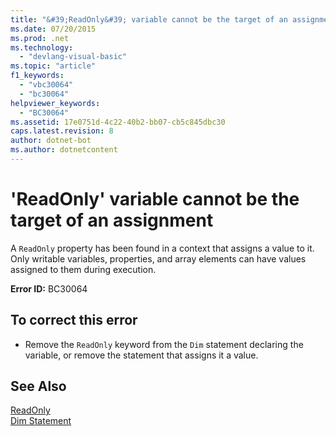 ```yaml
---
title: "&#39;ReadOnly&#39; variable cannot be the target of an assignment"
ms.date: 07/20/2015
ms.prod: .net
ms.technology: 
  - "devlang-visual-basic"
ms.topic: "article"
f1_keywords: 
  - "vbc30064"
  - "bc30064"
helpviewer_keywords: 
  - "BC30064"
ms.assetid: 17e0751d-4c22-40b2-bb07-cb5c845dbc30
caps.latest.revision: 8
author: dotnet-bot
ms.author: dotnetcontent
---
```

# &#39;ReadOnly&#39; variable cannot be the target of an assignment
A `ReadOnly` property has been found in a context that assigns a value to it. Only writable variables, properties, and array elements can have values assigned to them during execution.  
  
 **Error ID:** BC30064  
  
## To correct this error  
  
-   Remove the `ReadOnly` keyword from the `Dim` statement declaring the variable, or remove the statement that assigns it a value.  
  
## See Also  
 [ReadOnly](../../visual-basic/language-reference/modifiers/readonly.md)  
 [Dim Statement](../../visual-basic/language-reference/statements/dim-statement.md)
